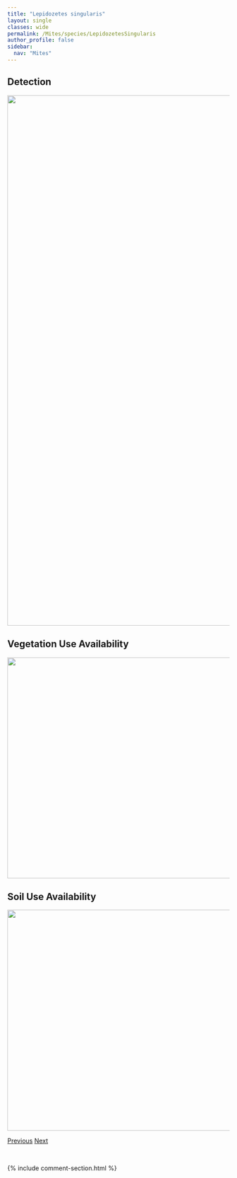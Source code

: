 ```yaml
---
title: "Lepidozetes singularis"
layout: single
classes: wide
permalink: /Mites/species/LepidozetesSingularis
author_profile: false
sidebar:
  nav: "Mites"
---
```


<h2>Detection</h2>

<a href="https://drive.google.com/uc?export=view&id=1YNb0d42wJ0CY81gSt_wa6Vw-6h_CUJ0T">
<img src="https://drive.google.com/uc?export=view&id=1YNb0d42wJ0CY81gSt_wa6Vw-6h_CUJ0T" height = "1200" width = "800">
</a>


<h2>Vegetation Use Availability</h2>

<a href="https://drive.google.com/uc?export=view&id=182G2DPxgSm9NKjPkwgvSph-wemnyF3An">
<img src="https://drive.google.com/uc?export=view&id=182G2DPxgSm9NKjPkwgvSph-wemnyF3An" height = "500" width = "1000">
</a>


<h2>Soil Use Availability</h2>

<a href="https://drive.google.com/uc?export=view&id=1Iha2E0ec6KRpkQs6DlgQwJ_xbNn-418J">
<img src="https://drive.google.com/uc?export=view&id=1Iha2E0ec6KRpkQs6DlgQwJ_xbNn-418J" height = "500" width = "1000">
</a>


<a href="/DevelopmentWebsite/Mites/species/LepidozetesLatipilosus" class="pagination--pager" title="Lepidozetes latipilosus">Previous</a> <a href="/DevelopmentWebsite/Mites/species/LepidozetesSp1DEW" class="pagination--pager" title="Lepidozetes sp. 1 DEW">Next</a>

<p>&nbsp;</p>

{% include comment-section.html %}
